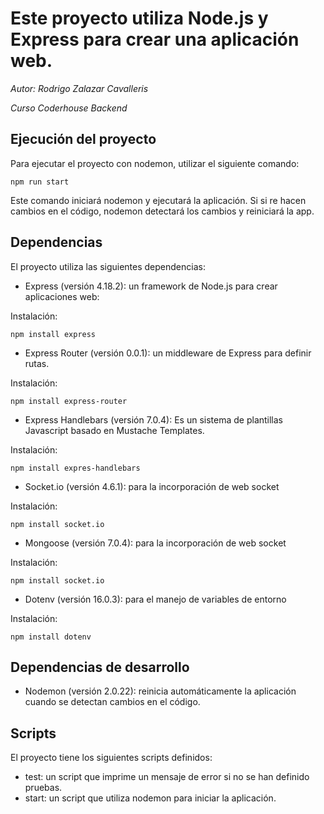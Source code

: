 # Este proyecto utiliza Node.js y Express para crear una aplicación web.

*Autor: Rodrigo Zalazar Cavalleris*

*Curso Coderhouse Backend*


## Ejecución del proyecto

Para ejecutar el proyecto con nodemon, utilizar el siguiente comando:

    npm run start

Este comando iniciará nodemon y ejecutará la aplicación. Si si re hacen cambios en el código, nodemon detectará los cambios y reiniciará la app.

## Dependencias

El proyecto utiliza las siguientes dependencias:

- Express (versión 4.18.2): un framework de Node.js para crear aplicaciones web:

Instalación:

    npm install express

- Express Router (versión 0.0.1): un middleware de Express para definir rutas.

Instalación:

    npm install express-router

- Express Handlebars (versión 7.0.4): Es un sistema de plantillas Javascript basado en Mustache 
Templates.

Instalación:

    npm install expres-handlebars

- Socket.io (versión 4.6.1): para la incorporación de web socket

Instalación:

    npm install socket.io

- Mongoose (versión 7.0.4): para la incorporación de web socket

Instalación:

    npm install socket.io


- Dotenv (versión 16.0.3): para el manejo de variables de entorno

Instalación:

    npm install dotenv


## Dependencias de desarrollo

- Nodemon (versión 2.0.22): reinicia automáticamente la aplicación cuando se detectan cambios en el código.

## Scripts

El proyecto tiene los siguientes scripts definidos:

- test: un script que imprime un mensaje de error si no se han definido pruebas.
- start: un script que utiliza nodemon para iniciar la aplicación.

